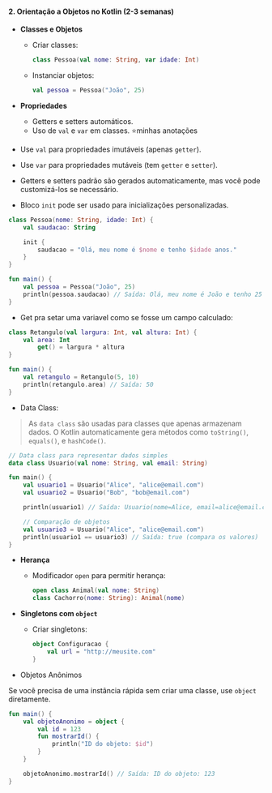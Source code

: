 #### **2. Orientação a Objetos no Kotlin (2-3 semanas)**

- **Classes e Objetos**
    - Criar classes:
        
        ```kotlin
        class Pessoa(val nome: String, var idade: Int)
        ```
        
    - Instanciar objetos:
        
        ```kotlin
        val pessoa = Pessoa("João", 25)
        ```
        
- **Propriedades**
    - Getters e setters automáticos.
    - Uso de `val` e `var` em classes.
⭐minhas anotações
- Use `val` para propriedades imutáveis (apenas `getter`).
- Use `var` para propriedades mutáveis (tem `getter` e `setter`).
- Getters e setters padrão são gerados automaticamente, mas você pode customizá-los se necessário.
- Bloco `init` pode ser usado para inicializações personalizadas.
```kotlin
class Pessoa(nome: String, idade: Int) {
    val saudacao: String

    init {
        saudacao = "Olá, meu nome é $nome e tenho $idade anos."
    }
}

fun main() {
    val pessoa = Pessoa("João", 25)
    println(pessoa.saudacao) // Saída: Olá, meu nome é João e tenho 25 anos.
}

```
 - Get pra setar uma variavel como se fosse um campo calculado:
```kotlin
class Retangulo(val largura: Int, val altura: Int) {
    val area: Int
        get() = largura * altura
}

fun main() {
    val retangulo = Retangulo(5, 10)
    println(retangulo.area) // Saída: 50
}

```
- Data Class: 
> As `data class` são usadas para classes que apenas armazenam dados. O Kotlin automaticamente gera métodos como `toString()`, `equals()`, e `hashCode()`.
```kotlin
// Data class para representar dados simples
data class Usuario(val nome: String, val email: String)

fun main() {
    val usuario1 = Usuario("Alice", "alice@email.com")
    val usuario2 = Usuario("Bob", "bob@email.com")

    println(usuario1) // Saída: Usuario(nome=Alice, email=alice@email.com)

    // Comparação de objetos
    val usuario3 = Usuario("Alice", "alice@email.com")
    println(usuario1 == usuario3) // Saída: true (compara os valores)
}

```


- **Herança**
    - Modificador `open` para permitir herança:
        
        ```kotlin
        open class Animal(val nome: String)
        class Cachorro(nome: String): Animal(nome)
        ```
                
- **Singletons com `object`**
    - Criar singletons:
        
        ```kotlin
        object Configuracao {
            val url = "http://meusite.com"
        }
        ```

 - Objetos Anônimos

Se você precisa de uma instância rápida sem criar uma classe, use `object` diretamente.
```kotlin
fun main() {
    val objetoAnonimo = object {
        val id = 123
        fun mostrarId() {
            println("ID do objeto: $id")
        }
    }

    objetoAnonimo.mostrarId() // Saída: ID do objeto: 123
}

```
